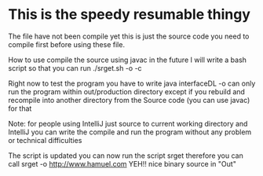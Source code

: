 # This is the speedy resumable thingy

The file have not been compile yet this is just the source code you need
to compile first before using these file. 

How to use compile the source using javac in the future I will write a bash script so that you
can run ./srget.sh -o <output> -c <number of connection> <url>
 
 Right now to test the program you have to write java interfaceDL -o <output> <url link>
 can only run the program within out/production directory except if you rebuild and recompile into
 another directory from the Source code (you can use javac) for that
 
 Note: for people using IntelliJ just source to current working directory and IntelliJ you can write the compile
 and run the program without any problem or technical difficulties
 
The script is updated you can now run the script srget therefore you can call
srget -o <Filename> <http://www.hamuel.com> YEH!! nice binary source in "Out"


